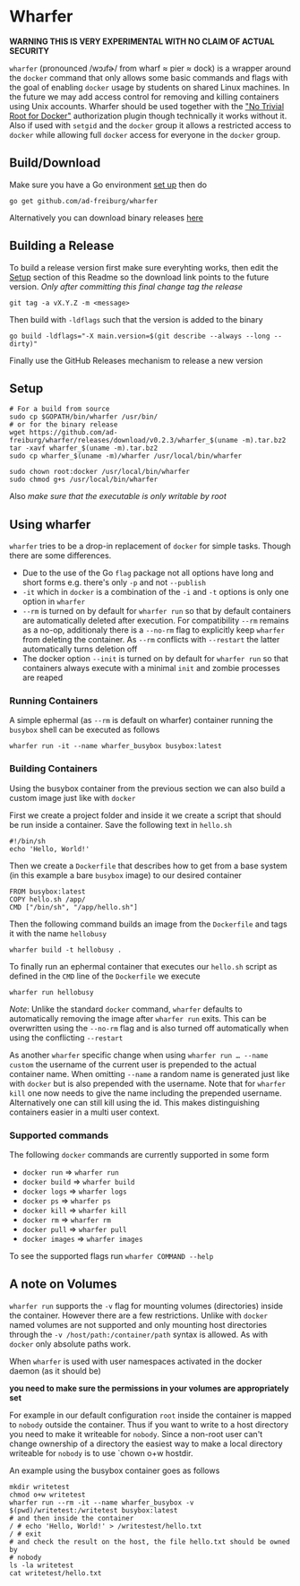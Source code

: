 Wharfer
=======
**WARNING THIS IS VERY EXPERIMENTAL WITH NO CLAIM OF ACTUAL SECURITY**

`wharfer` (pronounced /wɔɹfɚ/ from wharf ≈ pier ≈ dock) is a wrapper around the
`docker` command that only allows some basic commands and flags with the goal
of enabling `docker` usage by students on shared Linux machines. In the future
we may add access control for removing and killing containers using Unix
accounts.  Wharfer should be used together with the ["No Trivial Root for
Docker"](https://github.com/ad-freiburg/docker-no-trivial-root) authorization
plugin though technically it works without it. Also if used with `setgid` and
the `docker` group it allows a restricted access to `docker` while allowing
full `docker` access for everyone in the `docker` group.

Build/Download
--------------
Make sure you have a Go environment [set up](https://golang.org/doc/install)
then do

    go get github.com/ad-freiburg/wharfer

Alternatively you can download binary releases
[here](https://github.com/ad-freiburg/wharfer/releases)

Building a Release
------------------
To build a release version first make sure everyhting works, then edit the
[Setup](#Setup) section of this Readme so the download link points to the
future version. *Only after committing this final change tag the release*

    git tag -a vX.Y.Z -m <message>

Then build with `-ldflags` such that the version is added to the binary

    go build -ldflags="-X main.version=$(git describe --always --long --dirty)"

Finally use the GitHub Releases mechanism to release a new version

Setup
-----

    # For a build from source
    sudo cp $GOPATH/bin/wharfer /usr/bin/
    # or for the binary release
    wget https://github.com/ad-freiburg/wharfer/releases/download/v0.2.3/wharfer_$(uname -m).tar.bz2
    tar -xavf wharfer_$(uname -m).tar.bz2
    sudo cp wharfer_$(uname -m)/wharfer /usr/local/bin/wharfer

    sudo chown root:docker /usr/local/bin/wharfer
    sudo chmod g+s /usr/local/bin/wharfer

Also *make sure that the executable is only writable by root*

Using wharfer
-------------
`wharfer` tries to be a drop-in replacement of `docker` for simple tasks. Though
there are some differences.

- Due to the use of the Go `flag` package not all options have long and short
  forms e.g. there's only `-p` and not `--publish`
- `-it` which in `docker` is a combination of the `-i` and `-t` options is only
  one option in `wharfer`
- `--rm` is turned on by default for `wharfer run` so that by default
  containers are automatically deleted after execution. For compatibility
  `--rm` remains as a no-op, additionaly there is a `--no-rm` flag to
  explicitly keep `wharfer` from deleting the container. As `--rm` conflicts
  with `--restart` the latter automatically turns deletion off
- The docker option `--init` is turned on by default for `wharfer run` so that
  containers always execute with a minimal `init` and zombie processes are
  reaped

### Running Containers

A simple ephermal (as `--rm` is default on wharfer) container running the
`busybox` shell can be executed as follows

    wharfer run -it --name wharfer_busybox busybox:latest

### Building Containers
Using the busybox container from the previous section we can also build
a custom image just like with `docker`

First we create a project folder and inside it we create a script that should
be run inside a container. Save the following text in `hello.sh`

    #!/bin/sh
    echo 'Hello, World!'

Then we create a `Dockerfile` that describes how to get from a base system (in
this example a bare `busybox` image) to our desired container

    FROM busybox:latest
    COPY hello.sh /app/
    CMD ["/bin/sh", "/app/hello.sh"]

Then the following command builds an image from the `Dockerfile` and tags it
with the name `hellobusy`

    wharfer build -t hellobusy .

To finally run an ephermal container that executes our `hello.sh` script as
defined in the `CMD` line of the `Dockerfile` we execute

    wharfer run hellobusy

*Note*: Unlike the standard  `docker` command, `wharfer` defaults to
automatically removing the image after `wharfer run` exits. This can be
overwritten using the `--no-rm` flag and is also turned off automatically when
using the conflicting `--restart`

As another `wharfer` specific change when using `wharfer run … --name custom`
the username of the current user is prepended to the actual container name.
When omitting `--name` a random name is generated just like with `docker` but is
also prepended with the username. Note that for `wharfer kill` one now needs to
give the name including the prepended username. Alternatively one can still kill
using the id.
This makes distinguishing containers easier in a multi user context.

### Supported commands

The following `docker` commands are currently supported in some form

- `docker run` ⇒ `wharfer run`
- `docker build` ⇒ `wharfer build`
- `docker logs` ⇒ `wharfer logs`
- `docker ps` ⇒ `wharfer ps`
- `docker kill` ⇒ `wharfer kill`
- `docker rm` ⇒ `wharfer rm`
- `docker pull` ⇒ `wharfer pull`
- `docker images` ⇒ `wharfer images`

To see the supported flags run `wharfer COMMAND --help`

A note on Volumes
-----------------
`wharfer run` supports the `-v` flag for mounting volumes (directories) inside
the container. However there are a few restrictions. Unlike with `docker` named
volumes are not supported and only mounting host directories through the `-v
/host/path:/container/path` syntax is allowed. As with `docker` only absolute
paths work.

When `wharfer` is used with user namespaces activated in the docker daemon (as
it should be)

**you need to make sure the permissions in your volumes are appropriately set**

For example in our default configuration `root` inside the container is mapped
to `nobody` outside the container. Thus if you want to write to a host
directory you need to make it writeable for `nobody`. Since a non-root user
can't change ownership of a directory the easiest way to make a local directory
writeable for `nobody` is to use `chown o+w hostdir.

An example using the busybox container goes as follows

    mkdir writetest
    chmod o+w writetest
    wharfer run --rm -it --name wharfer_busybox -v $(pwd)/writetest:/writetest busybox:latest
    # and then inside the container
    / # echo 'Hello, World!' > /writestest/hello.txt
    / # exit
    # and check the result on the host, the file hello.txt should be owned by
    # nobody
    ls -la writetest
    cat writetest/hello.txt
